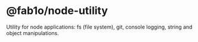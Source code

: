 # @fab1o/node-utility

Utility for node applications: fs (file system), git, console logging, string and object manipulations.
